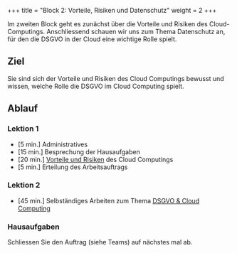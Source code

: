+++
title = "Block 2: Vorteile, Risiken und Datenschutz"
weight = 2
+++

Im zweiten Block geht es zunächst über die Vorteile und Risiken des Cloud-Computings. Anschliessend schauen wir uns zum Thema Datenschutz an, für den die DSGVO in der Cloud eine wichtige Rolle spielt.

## Ziel

Sie sind sich der Vorteile und Risiken des Cloud Computings bewusst und wissen, welche Rolle die DSGVO im Cloud Computing spielt.

## Ablauf

### Lektion 1

- [5 min.] Administratives
- [15 min.] Besprechung der Hausaufgaben
- [20 min.] [Vorteile und Risiken](/theorie/vorteile-risiken) des Cloud Computings
- [5 min.] Erteilung des Arbeitsauftrags

### Lektion 2

- [45 min.] Selbständiges Arbeiten zum Thema [DSGVO & Cloud Computing](/theorie/dsgvo)

### Hausaufgaben

Schliessen Sie den Auftrag (siehe Teams) auf nächstes mal ab.
